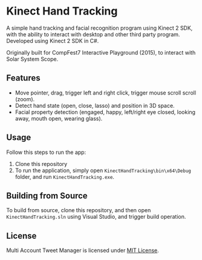 Kinect Hand Tracking
=================
A simple hand tracking and facial recognition program using Kinect 2 SDK, with the ability to interact with desktop and other third party program. Developed using Kinect 2 SDK in C#.

Originally built for CompFest7 Interactive Playground (2015), to interact with Solar System Scope.

Features
----------
* Move pointer, drag, trigger left and right click, trigger mouse scroll scroll (zoom).
* Detect hand state (open, close, lasso) and position in 3D space.
* Facial property detection (engaged, happy, left/right eye closed, looking away, mouth open, wearing glass).

Usage
-------
Follow this steps to run the app:

1. Clone this repository
2. To run the application, simply open ``KinectHandTracking\bin\x64\Debug`` folder, and run ``KinectHandTracking.exe``.

Building from Source
-------
To build from source, clone this repository, and then open ``KinectHandTracking.sln`` using Visual Studio, and trigger build operation.

License
--------
Multi Account Tweet Manager is licensed under [MIT License](https://github.com/rizkiarm/KinectHandTracking/blob/master/LICENSE).